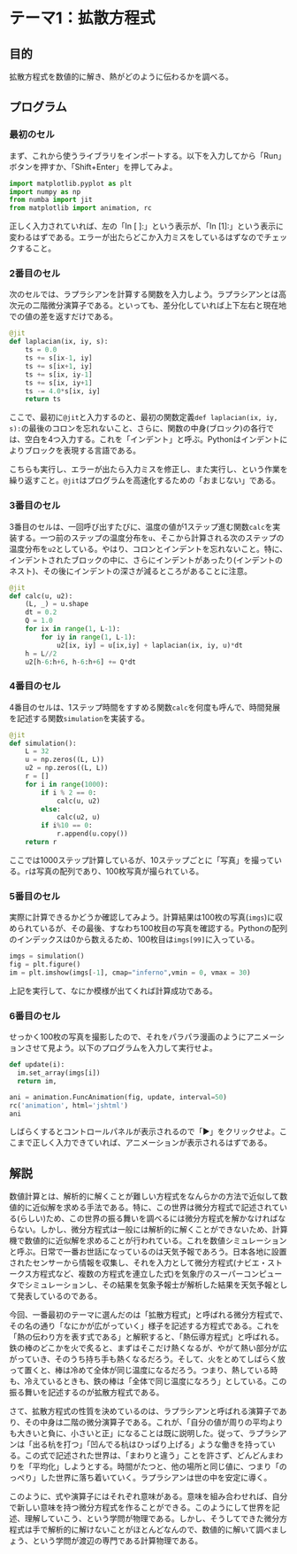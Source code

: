 # テーマ1：拡散方程式

## 目的

拡散方程式を数値的に解き、熱がどのように伝わるかを調べる。

## プログラム

### 最初のセル

まず、これから使うライブラリをインポートする。以下を入力してから「Run」ボタンを押すか、「Shift+Enter」を押してみよ。

```py
import matplotlib.pyplot as plt
import numpy as np
from numba import jit
from matplotlib import animation, rc
```

正しく入力されていれば、左の「In [ ]:」という表示が、「In [1]:」という表示に変わるはずである。エラーが出たらどこか入力ミスをしているはずなのでチェックすること。

### 2番目のセル

次のセルでは、ラプラシアンを計算する関数を入力しよう。ラプラシアンとは高次元の二階微分演算子である。といっても、差分化していれば上下左右と現在地での値の差を返すだけである。

```py
@jit
def laplacian(ix, iy, s):
    ts = 0.0
    ts += s[ix-1, iy]
    ts += s[ix+1, iy]
    ts += s[ix, iy-1]
    ts += s[ix, iy+1]
    ts -= 4.0*s[ix, iy]
    return ts
```

ここで、最初に`@jit`と入力するのと、最初の関数定義`def laplacian(ix, iy, s):`の最後のコロンを忘れないこと、さらに、関数の中身(ブロック)の各行では、空白を4つ入力する。これを「インデント」と呼ぶ。Pythonはインデントによりブロックを表現する言語である。

こちらも実行し、エラーが出たら入力ミスを修正し、また実行し、という作業を繰り返すこと。`@jit`はプログラムを高速化するための「おまじない」である。

### 3番目のセル

3番目のセルは、一回呼び出すたびに、温度の値が1ステップ進む関数`calc`を実装する。一つ前のステップの温度分布を`u`、そこから計算される次のステップの温度分布を`u2`としている。やはり、コロンとインデントを忘れないこと。特に、インデントされたブロックの中に、さらにインデントがあったり(インデントのネスト)、その後にインデントの深さが減るところがあることに注意。

```py
@jit
def calc(u, u2):
    (L, _) = u.shape
    dt = 0.2
    Q = 1.0
    for ix in range(1, L-1):
        for iy in range(1, L-1):
            u2[ix, iy] = u[ix,iy] + laplacian(ix, iy, u)*dt
    h = L//2
    u2[h-6:h+6, h-6:h+6] += Q*dt
```

### 4番目のセル

4番目のセルは、1ステップ時間をすすめる関数`calc`を何度も呼んで、時間発展を記述する関数`simulation`を実装する。

```py
@jit
def simulation():
    L = 32
    u = np.zeros((L, L))
    u2 = np.zeros((L, L))
    r = []
    for i in range(1000):
        if i % 2 == 0:
            calc(u, u2)
        else:
            calc(u2, u)
        if i%10 == 0:
            r.append(u.copy())
    return r
```

ここでは1000ステップ計算しているが、10ステップごとに「写真」を撮っている。`r`は写真の配列であり、100枚写真が撮られている。

### 5番目のセル

実際に計算できるかどうか確認してみよう。計算結果は100枚の写真(`imgs`)に収められているが、その最後、すなわち100枚目の写真を確認する。Pythonの配列のインデックスは0から数えるため、100枚目は`imgs[99]`に入っている。

```py
imgs = simulation()
fig = plt.figure()
im = plt.imshow(imgs[-1], cmap="inferno",vmin = 0, vmax = 30)
```

上記を実行して、なにか模様が出てくれば計算成功である。

### 6番目のセル

せっかく100枚の写真を撮影したので、それをパラパラ漫画のようにアニメーションさせて見よう。以下のプログラムを入力して実行せよ。

```py
def update(i):
  im.set_array(imgs[i])
  return im,

ani = animation.FuncAnimation(fig, update, interval=50)
rc('animation', html='jshtml')
ani
```

しばらくするとコントロールパネルが表示されるので「▶」をクリックせよ。ここまで正しく入力できていれば、アニメーションが表示されるはずである。

## 解説

数値計算とは、解析的に解くことが難しい方程式をなんらかの方法で近似して数値的に近似解を求める手法である。特に、この世界は微分方程式で記述されている(らしい)ため、この世界の振る舞いを調べるには微分方程式を解かなければならない。しかし、微分方程式は一般には解析的に解くことができないため、計算機で数値的に近似解を求めることが行われている。これを数値シミュレーションと呼ぶ。日常で一番お世話になっているのは天気予報であろう。日本各地に設置されたセンサーから情報を収集し、それを入力として微分方程式(ナビエ・ストークス方程式など、複数の方程式を連立した式)を気象庁のスーパーコンピュータでシミュレーションし、その結果を気象予報士が解析した結果を天気予報として発表しているのである。

今回、一番最初のテーマに選んだのは「拡散方程式」と呼ばれる微分方程式で、その名の通り「なにかが広がっていく」様子を記述する方程式である。これを「熱の伝わり方を表す式である」と解釈すると、「熱伝導方程式」と呼ばれる。鉄の棒のどこかを火で炙ると、まずはそこだけ熱くなるが、やがて熱い部分が広がっていき、そのうち持ち手も熱くなるだろう。そして、火をとめてしばらく放って置くと、棒は冷めて全体が同じ温度になるだろう。つまり、熱している時も、冷えているときも、鉄の棒は「全体で同じ温度になろう」としている。この振る舞いを記述するのが拡散方程式である。

さて、拡散方程式の性質を決めているのは、ラプラシアンと呼ばれる演算子であり、その中身は二階の微分演算子である。これが、「自分の値が周りの平均よりも大きいと負に、小さいと正」になることは既に説明した。従って、ラプラシアンは「出る杭を打つ」「凹んでる杭はひっぱり上げる」ような働きを持っている。この式で記述された世界は、「まわりと違う」ことを許さず、どんどんまわりを「平均化」しようとする。時間がたつと、他の場所と同じ値に、つまり「のっぺり」した世界に落ち着いていく。ラプラシアンは世の中を安定に導く。

このように、式や演算子にはそれぞれ意味がある。意味を組み合わせれば、自分で新しい意味を持つ微分方程式を作ることができる。このようにして世界を記述、理解していこう、という学問が物理である。しかし、そうしてできた微分方程式は手で解析的に解けないことがほとんどなんので、数値的に解いて調べましょう、という学問が渡辺の専門である計算物理である。
